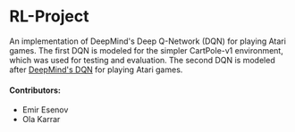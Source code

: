 # RL-Project

An implementation of DeepMind's Deep Q-Network (DQN) for playing Atari games. The first DQN is modeled for the simpler CartPole-v1 
environment, which was used for testing and evaluation. The second DQN is modeled after 
[DeepMind's DQN](https://www.deepmind.com/publications/human-level-control-through-deep-reinforcement-learning) for playing Atari games.



#### Contributors:
- Emir Esenov
- Ola Karrar
